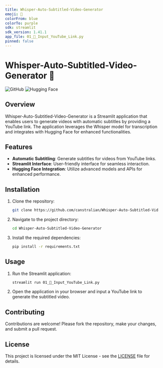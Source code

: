 ```yaml
---
title: Whisper-Auto-Subtitled-Video-Generator
emoji: 🎥
colorFrom: blue
colorTo: purple
sdk: streamlit
sdk_version: 1.41.1
app_file: 01_🎥_Input_YouTube_Link.py
pinned: false
---
```


# Whisper-Auto-Subtitled-Video-Generator 🎥

![GitHub](https://img.shields.io/github/license/your-username/Whisper-Auto-Subtitled-Video-Generator)
![Hugging Face](https://img.shields.io/badge/Hugging%20Face-FFD21E?logo=huggingface&logoColor=000)

## Overview

Whisper-Auto-Subtitled-Video-Generator is a Streamlit application that enables users to generate videos with automatic subtitles by providing a YouTube link. The application leverages the Whisper model for transcription and integrates with Hugging Face for enhanced functionalities.

## Features

- **Automatic Subtitling**: Generate subtitles for videos from YouTube links.
- **Streamlit Interface**: User-friendly interface for seamless interaction.
- **Hugging Face Integration**: Utilize advanced models and APIs for enhanced performance.

## Installation

1. Clone the repository:

   ```bash
   git clone https://github.com/canstralian/Whisper-Auto-Subtitled-Video-Generator.git
   ```

2. Navigate to the project directory:

   ```bash
   cd Whisper-Auto-Subtitled-Video-Generator
   ```

3. Install the required dependencies:

   ```bash
   pip install -r requirements.txt
   ```

## Usage

1. Run the Streamlit application:

   ```bash
   streamlit run 01_🎥_Input_YouTube_Link.py
   ```

2. Open the application in your browser and input a YouTube link to generate the subtitled video.

## Contributing

Contributions are welcome! Please fork the repository, make your changes, and submit a pull request.

## License

This project is licensed under the MIT License - see the [LICENSE](LICENSE) file for details.
```

